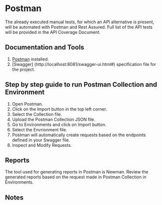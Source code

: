 # Postman
The already executed manual tests, for which an API alternative is present, will be automated with Postman аnd Rest Assured. Full list of the API tests will be provided in the API Coverage Document.

## Documentation and Tools

1. [Postman](https://www.postman.com/downloads/) installed.
2. [Swagger] (http://localhost:8081/swagger-ui.html#) specification file for the project.

## Step by step guide to run Postman Collection and Environment
1. Open Postman.
2. Click on the Import button in the top left corner.
3. Select the Collection file.
4. Upload the Postman Collection JSON file.
5. Go to Environments and click on Import button.
6. Select the Envrionment file.
7. Postman will automatically create requests based on the endpoints defined in your Swagger file.
8. Inspect and Modify Requests.

## Reports
The tool used for generating reports in Postman is Newman. 
Review the generated rеports based on the request made in Postman Collection in Environments. 


## Notes

